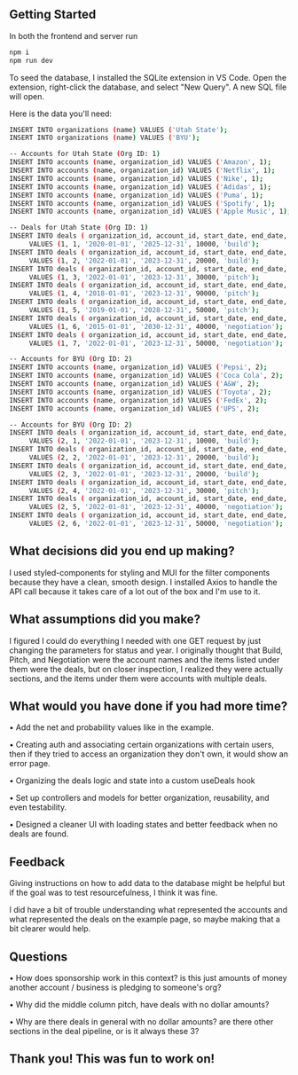 ## Getting Started

In both the frontend and server run

```bash
npm i
npm run dev
```

To seed the database, I installed the SQLite extension in VS Code. Open the extension, right-click the database, and select "New Query". A new SQL file will open.

Here is the data you'll need:

```bash
INSERT INTO organizations (name) VALUES ('Utah State');
INSERT INTO organizations (name) VALUES ('BYU');

-- Accounts for Utah State (Org ID: 1)
INSERT INTO accounts (name, organization_id) VALUES ('Amazon', 1);
INSERT INTO accounts (name, organization_id) VALUES ('Netflix', 1);
INSERT INTO accounts (name, organization_id) VALUES ('Nike', 1);
INSERT INTO accounts (name, organization_id) VALUES ('Adidas', 1);
INSERT INTO accounts (name, organization_id) VALUES ('Puma', 1);
INSERT INTO accounts (name, organization_id) VALUES ('Spotify', 1);
INSERT INTO accounts (name, organization_id) VALUES ('Apple Music', 1);

-- Deals for Utah State (Org ID: 1)
INSERT INTO deals ( organization_id, account_id, start_date, end_date, value, status)
     VALUES (1, 1, '2020-01-01', '2025-12-31', 10000, 'build');
INSERT INTO deals ( organization_id, account_id, start_date, end_date, value, status)
     VALUES (1, 2, '2022-01-01', '2023-12-31', 20000, 'build');
INSERT INTO deals ( organization_id, account_id, start_date, end_date, value, status)
     VALUES (1, 3, '2022-01-01', '2023-12-31', 30000, 'pitch');
INSERT INTO deals ( organization_id, account_id, start_date, end_date, value, status)
     VALUES (1, 4, '2018-01-01', '2023-12-31', 90000, 'pitch');
INSERT INTO deals ( organization_id, account_id, start_date, end_date, value, status)
     VALUES (1, 5, '2019-01-01', '2028-12-31', 50000, 'pitch');
INSERT INTO deals ( organization_id, account_id, start_date, end_date, value, status)
     VALUES (1, 6, '2015-01-01', '2030-12-31', 40000, 'negotiation');
INSERT INTO deals ( organization_id, account_id, start_date, end_date, value, status)
     VALUES (1, 7, '2022-01-01', '2023-12-31', 50000, 'negotiation');

-- Accounts for BYU (Org ID: 2)
INSERT INTO accounts (name, organization_id) VALUES ('Pepsi', 2);
INSERT INTO accounts (name, organization_id) VALUES ('Coca Cola', 2);
INSERT INTO accounts (name, organization_id) VALUES ('A&W', 2);
INSERT INTO accounts (name, organization_id) VALUES ('Toyota', 2);
INSERT INTO accounts (name, organization_id) VALUES ('FedEx', 2);
INSERT INTO accounts (name, organization_id) VALUES ('UPS', 2);

-- Accounts for BYU (Org ID: 2)
INSERT INTO deals ( organization_id, account_id, start_date, end_date, value, status)
     VALUES (2, 1, '2022-01-01', '2023-12-31', 10000, 'build');
INSERT INTO deals ( organization_id, account_id, start_date, end_date, value, status)
     VALUES (2, 2, '2022-01-01', '2023-12-31', 20000, 'build');
INSERT INTO deals ( organization_id, account_id, start_date, end_date, value, status)
     VALUES (2, 3, '2022-01-01', '2023-12-31', 20000, 'build');
INSERT INTO deals ( organization_id, account_id, start_date, end_date, value, status)
     VALUES (2, 4, '2022-01-01', '2023-12-31', 30000, 'pitch');
INSERT INTO deals ( organization_id, account_id, start_date, end_date, value, status)
     VALUES (2, 5, '2022-01-01', '2023-12-31', 40000, 'negotiation');
INSERT INTO deals ( organization_id, account_id, start_date, end_date, value, status)
     VALUES (2, 6, '2022-01-01', '2023-12-31', 50000, 'negotiation');
```

## What decisions did you end up making?

I used styled-components for styling and MUI for the filter components because they have a clean, smooth design. I installed Axios to handle the API call because it takes care of a lot out of the box and I'm use to it.

## What assumptions did you make?

I figured I could do everything I needed with one GET request by just changing the parameters for status and year. I originally thought that Build, Pitch, and Negotiation were the account names and the items listed under them were the deals, but on closer inspection, I realized they were actually sections, and the items under them were accounts with multiple deals.

## What would you have done if you had more time?

• Add the net and probability values like in the example.

• Creating auth and associating certain organizations with certain users, then if they tried to access an organization they don't own, it would show an error page.

• Organizing the deals logic and state into a custom useDeals hook

• Set up controllers and models for better organization, reusability, and even testability.

• Designed a cleaner UI with loading states and better feedback when no deals are found.

## Feedback

Giving instructions on how to add data to the database might be helpful but if the goal was to test resourcefulness, I think it was fine.

I did have a bit of trouble understanding what represented the accounts and what represented the deals on the example page, so maybe making that a bit clearer would help.

## Questions

• How does sponsorship work in this context? is this just amounts of money another account / business is pledging to someone's org?

• Why did the middle column pitch, have deals with no dollar amounts?

• Why are there deals in general with no dollar amounts?
are there other sections in the deal pipeline, or is it always these 3?

## Thank you! This was fun to work on!
